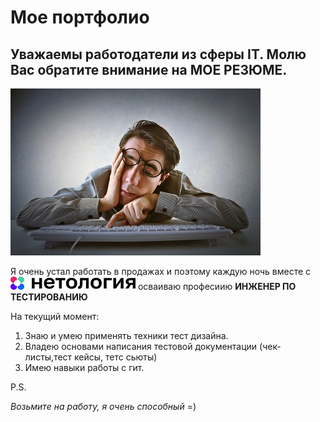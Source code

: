 # Мое портфолио

## Уважаемы работодатели из сферы IT. Молю Вас обратите внимание на **МОЕ РЕЗЮМЕ**.
![Фото](https://github.com/ZSV69/port/blob/main/1666257993_1-mykaleidoscope-ru-p-ustavshii-programmist-krasivo-1.jpg?raw=true)

Я очень устал работать в продажах и поэтому каждую ночь вместе с ![Изображение](https://github.com/ZSV69/port/blob/main/uhyaowik69egmjpj0iaa.png?raw=true) осваиваю професиию **ИНЖЕНЕР ПО ТЕСТИРОВАНИЮ**


На текущий момент:

1. Знаю и умею применять техники тест дизайна.
2. Владею основами написания тестовой документации (чек-листы,тест кейсы, тетс сьюты)
3. Имею навыки работы с гит. 


P.S. 

*Возьмите на работу, я очень способный* =)
